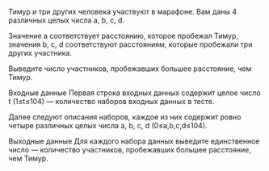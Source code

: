  Тимур и три других человека участвуют в марафоне. Вам даны 4 различных целых числа a, b, c, d.

Значение a соответствует расстоянию, которое пробежал Тимур, значения b, c, d соответствуют расстояниям, которые пробежали три других участника.

Выведите число участников, пробежавших большее расстояние, чем Тимур.

Входные данные
Первая строка входных данных содержит целое число t (1≤t≤104) — количество наборов входных данных в тесте.

Далее следуют описания наборов, каждое из них содержит ровно четыре различных целых числа a, b, c, d (0≤a,b,c,d≤104).

Выходные данные
Для каждого набора данных выведите единственное число — количество участников, пробежавших большее расстояние, чем Тимур.